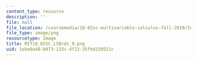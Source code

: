 ```yaml
---
content_type: resource
description: ''
file: null
file_location: /coursemedia/18-02sc-multivariable-calculus-fall-2010/1eba9a48b073133c4f2335fbd239521c_MIT18_02SC_L5Brds_9.png
file_type: image/png
resourcetype: Image
title: MIT18_02SC_L5Brds_9.png
uid: 1eba9a48-b073-133c-4f23-35fbd239521c
---
```


